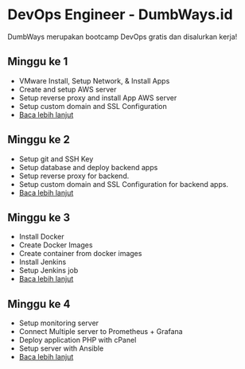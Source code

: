 # DevOps Engineer - DumbWays.id
DumbWays merupakan bootcamp DevOps gratis dan disalurkan kerja!

## Minggu ke 1
- VMware Install, Setup Network, & Install Apps
- Create and setup AWS server
- Setup reverse proxy and install App AWS server
- Setup custom domain and SSL Configuration
- [Baca lebih lanjut](Devops_week1/Readme.md)

## Minggu ke 2
- Setup git and SSH Key
- Setup database and deploy backend apps
- Setup reverse proxy for backend.
- Setup custom domain and SSL Configuration for backend apps.
- [Baca lebih lanjut](Devops_week2/Readme.md)

## Minggu ke 3
- Install Docker
- Create Docker Images
- Create container from docker images
- Install Jenkins
- Setup Jenkins job
- [Baca lebih lanjut](Devops_week3/Readme.md)

## Minggu ke 4
- Setup monitoring server
- Connect Multiple server to Prometheus + Grafana
- Deploy application PHP with cPanel
- Setup server with Ansible
- [Baca lebih lanjut](https://github.com/ogak/Dumbways/tree/main/Devops_week4)

